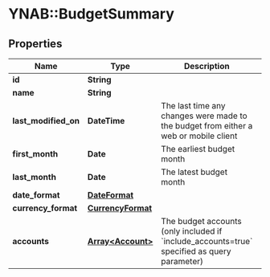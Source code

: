 # YNAB::BudgetSummary

## Properties
Name | Type | Description | Notes
------------ | ------------- | ------------- | -------------
**id** | **String** |  | 
**name** | **String** |  | 
**last_modified_on** | **DateTime** | The last time any changes were made to the budget from either a web or mobile client | [optional] 
**first_month** | **Date** | The earliest budget month | [optional] 
**last_month** | **Date** | The latest budget month | [optional] 
**date_format** | [**DateFormat**](DateFormat.md) |  | [optional] 
**currency_format** | [**CurrencyFormat**](CurrencyFormat.md) |  | [optional] 
**accounts** | [**Array&lt;Account&gt;**](Account.md) | The budget accounts (only included if &#x60;include_accounts&#x3D;true&#x60; specified as query parameter) | [optional] 



